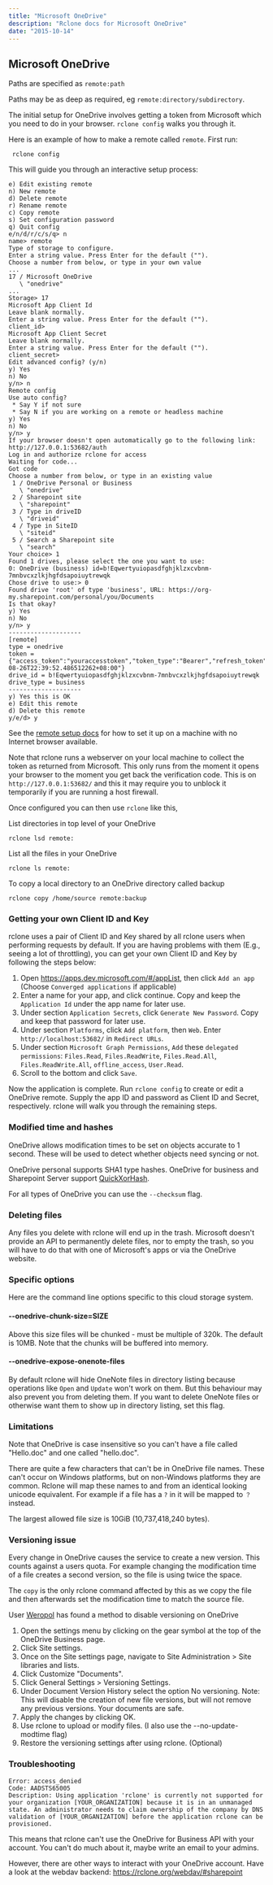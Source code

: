 ```yaml
---
title: "Microsoft OneDrive"
description: "Rclone docs for Microsoft OneDrive"
date: "2015-10-14"
---
```


<i class="fa fa-windows"></i> Microsoft OneDrive
-----------------------------------------

Paths are specified as `remote:path`

Paths may be as deep as required, eg `remote:directory/subdirectory`.

The initial setup for OneDrive involves getting a token from
Microsoft which you need to do in your browser.  `rclone config` walks
you through it.

Here is an example of how to make a remote called `remote`.  First run:

     rclone config

This will guide you through an interactive setup process:

```
e) Edit existing remote
n) New remote
d) Delete remote
r) Rename remote
c) Copy remote
s) Set configuration password
q) Quit config
e/n/d/r/c/s/q> n
name> remote
Type of storage to configure.
Enter a string value. Press Enter for the default ("").
Choose a number from below, or type in your own value
...
17 / Microsoft OneDrive
   \ "onedrive"
...
Storage> 17
Microsoft App Client Id
Leave blank normally.
Enter a string value. Press Enter for the default ("").
client_id>
Microsoft App Client Secret
Leave blank normally.
Enter a string value. Press Enter for the default ("").
client_secret>
Edit advanced config? (y/n)
y) Yes
n) No
y/n> n
Remote config
Use auto config?
 * Say Y if not sure
 * Say N if you are working on a remote or headless machine
y) Yes
n) No
y/n> y
If your browser doesn't open automatically go to the following link: http://127.0.0.1:53682/auth
Log in and authorize rclone for access
Waiting for code...
Got code
Choose a number from below, or type in an existing value
 1 / OneDrive Personal or Business
   \ "onedrive"
 2 / Sharepoint site
   \ "sharepoint"
 3 / Type in driveID
   \ "driveid"
 4 / Type in SiteID
   \ "siteid"
 5 / Search a Sharepoint site
   \ "search"
Your choice> 1
Found 1 drives, please select the one you want to use:
0: OneDrive (business) id=b!Eqwertyuiopasdfghjklzxcvbnm-7mnbvcxzlkjhgfdsapoiuytrewqk
Chose drive to use:> 0
Found drive 'root' of type 'business', URL: https://org-my.sharepoint.com/personal/you/Documents
Is that okay?
y) Yes
n) No
y/n> y
--------------------
[remote]
type = onedrive
token = {"access_token":"youraccesstoken","token_type":"Bearer","refresh_token":"yourrefreshtoken","expiry":"2018-08-26T22:39:52.486512262+08:00"}
drive_id = b!Eqwertyuiopasdfghjklzxcvbnm-7mnbvcxzlkjhgfdsapoiuytrewqk
drive_type = business
--------------------
y) Yes this is OK
e) Edit this remote
d) Delete this remote
y/e/d> y
```

See the [remote setup docs](/remote_setup/) for how to set it up on a
machine with no Internet browser available.

Note that rclone runs a webserver on your local machine to collect the
token as returned from Microsoft. This only runs from the moment it
opens your browser to the moment you get back the verification
code.  This is on `http://127.0.0.1:53682/` and this it may require
you to unblock it temporarily if you are running a host firewall.

Once configured you can then use `rclone` like this,

List directories in top level of your OneDrive

    rclone lsd remote:

List all the files in your OneDrive

    rclone ls remote:

To copy a local directory to an OneDrive directory called backup

    rclone copy /home/source remote:backup

### Getting your own Client ID and Key ###

rclone uses a pair of Client ID and Key shared by all rclone users when performing requests by default.
If you are having problems with them (E.g., seeing a lot of throttling), you can get your own
Client ID and Key by following the steps below:

1. Open https://apps.dev.microsoft.com/#/appList, then click `Add an app` (Choose `Converged applications` if applicable)
2. Enter a name for your app, and click continue. Copy and keep the `Application Id` under the app name for later use.
3. Under section `Application Secrets`, click `Generate New Password`. Copy and keep that password for later use.
4. Under section `Platforms`, click `Add platform`, then `Web`. Enter `http://localhost:53682/` in
`Redirect URLs`.
5. Under section `Microsoft Graph Permissions`, `Add` these `delegated permissions`:
`Files.Read`, `Files.ReadWrite`, `Files.Read.All`, `Files.ReadWrite.All`, `offline_access`, `User.Read`.
6. Scroll to the bottom and click `Save`.

Now the application is complete. Run `rclone config` to create or edit a OneDrive remote.
Supply the app ID and password as Client ID and Secret, respectively. rclone will walk you through the remaining steps.

### Modified time and hashes ###

OneDrive allows modification times to be set on objects accurate to 1
second.  These will be used to detect whether objects need syncing or
not.

OneDrive personal supports SHA1 type hashes. OneDrive for business and
Sharepoint Server support
[QuickXorHash](https://docs.microsoft.com/en-us/onedrive/developer/code-snippets/quickxorhash).

For all types of OneDrive you can use the `--checksum` flag.

### Deleting files ###

Any files you delete with rclone will end up in the trash.  Microsoft
doesn't provide an API to permanently delete files, nor to empty the
trash, so you will have to do that with one of Microsoft's apps or via
the OneDrive website.

### Specific options ###

Here are the command line options specific to this cloud storage
system.

#### --onedrive-chunk-size=SIZE ####

Above this size files will be chunked - must be multiple of 320k. The
default is 10MB.  Note that the chunks will be buffered into memory.

#### --onedrive-expose-onenote-files ####

By default rclone will hide OneNote files in directory listing because operations like `Open`
and `Update` won't work on them.  But this behaviour may also prevent you from deleting them.
If you want to delete OneNote files or otherwise want them to show up in directory listing,
set this flag.

### Limitations ###

Note that OneDrive is case insensitive so you can't have a
file called "Hello.doc" and one called "hello.doc".

There are quite a few characters that can't be in OneDrive file
names.  These can't occur on Windows platforms, but on non-Windows
platforms they are common.  Rclone will map these names to and from an
identical looking unicode equivalent.  For example if a file has a `?`
in it will be mapped to `？` instead.

The largest allowed file size is 10GiB (10,737,418,240 bytes).

### Versioning issue ###

Every change in OneDrive causes the service to create a new version.
This counts against a users quota.
For example changing the modification time of a file creates a second
version, so the file is using twice the space.

The `copy` is the only rclone command affected by this as we copy
the file and then afterwards set the modification time to match the
source file.

User [Weropol](https://github.com/Weropol) has found a method to disable
versioning on OneDrive

1. Open the settings menu by clicking on the gear symbol at the top of the OneDrive Business page.
2. Click Site settings.
3. Once on the Site settings page, navigate to Site Administration > Site libraries and lists.
4. Click Customize "Documents".
5. Click General Settings > Versioning Settings.
6. Under Document Version History select the option No versioning.
Note: This will disable the creation of new file versions, but will not remove any previous versions. Your documents are safe.
7. Apply the changes by clicking OK.
8. Use rclone to upload or modify files. (I also use the --no-update-modtime flag)
9. Restore the versioning settings after using rclone. (Optional)

### Troubleshooting ###

```
Error: access_denied
Code: AADSTS65005
Description: Using application 'rclone' is currently not supported for your organization [YOUR_ORGANIZATION] because it is in an unmanaged state. An administrator needs to claim ownership of the company by DNS validation of [YOUR_ORGANIZATION] before the application rclone can be provisioned.
```

This means that rclone can't use the OneDrive for Business API with your account. You can't do much about it, maybe write an email to your admins.

However, there are other ways to interact with your OneDrive account. Have a look at the webdav backend: https://rclone.org/webdav/#sharepoint